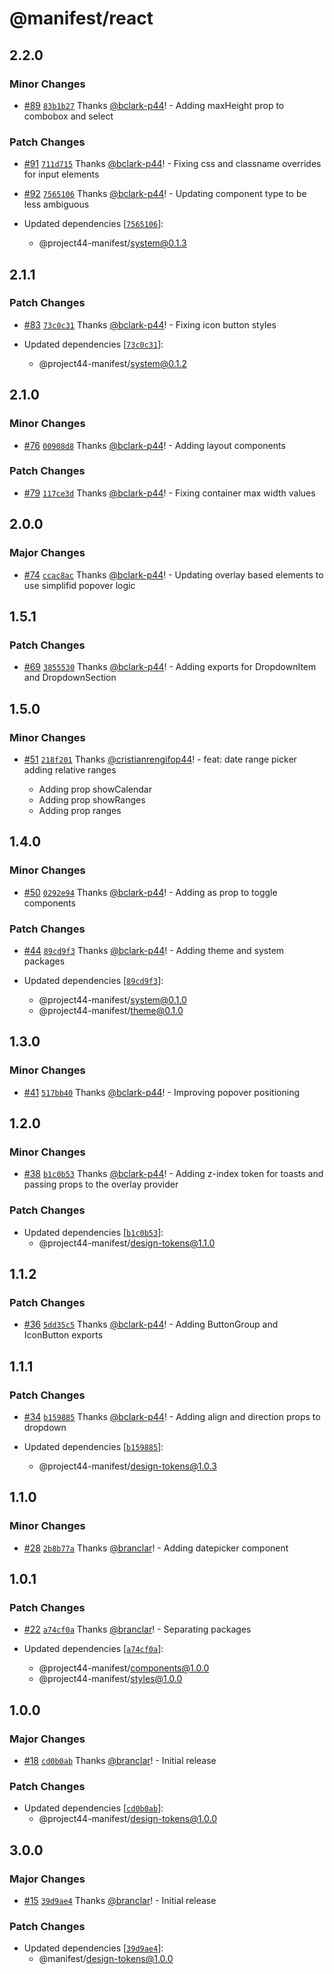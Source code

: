 # @manifest/react

## 2.2.0

### Minor Changes

- [#89](https://github.com/project44/manifest/pull/89) [`83b1b27`](https://github.com/project44/manifest/commit/83b1b279da06b975258aaecc2f928f8bbc0f1081) Thanks [@bclark-p44](https://github.com/bclark-p44)! - Adding maxHeight prop to combobox and select

### Patch Changes

- [#91](https://github.com/project44/manifest/pull/91) [`711d715`](https://github.com/project44/manifest/commit/711d715570a8392e0c58639f3d189a7c65876206) Thanks [@bclark-p44](https://github.com/bclark-p44)! - Fixing css and classname overrides for input elements

* [#92](https://github.com/project44/manifest/pull/92) [`7565106`](https://github.com/project44/manifest/commit/7565106cecece39317e4a66780b03aa01f9f70f7) Thanks [@bclark-p44](https://github.com/bclark-p44)! - Updating component type to be less ambiguous

* Updated dependencies [[`7565106`](https://github.com/project44/manifest/commit/7565106cecece39317e4a66780b03aa01f9f70f7)]:
  - @project44-manifest/system@0.1.3

## 2.1.1

### Patch Changes

- [#83](https://github.com/project44/manifest/pull/83) [`73c0c31`](https://github.com/project44/manifest/commit/73c0c3115e8c65183f118546422f3c53dc314aaa) Thanks [@bclark-p44](https://github.com/bclark-p44)! - Fixing icon button styles

- Updated dependencies [[`73c0c31`](https://github.com/project44/manifest/commit/73c0c3115e8c65183f118546422f3c53dc314aaa)]:
  - @project44-manifest/system@0.1.2

## 2.1.0

### Minor Changes

- [#76](https://github.com/project44/manifest/pull/76) [`00908d8`](https://github.com/project44/manifest/commit/00908d82d580a337be7290e2035c98d8ca0b71e8) Thanks [@bclark-p44](https://github.com/bclark-p44)! - Adding layout components

### Patch Changes

- [#79](https://github.com/project44/manifest/pull/79) [`117ce3d`](https://github.com/project44/manifest/commit/117ce3d775e0f41877e1da3a056647c7a48e8a90) Thanks [@bclark-p44](https://github.com/bclark-p44)! - Fixing container max width values

## 2.0.0

### Major Changes

- [#74](https://github.com/project44/manifest/pull/74) [`ccac8ac`](https://github.com/project44/manifest/commit/ccac8acbcde80a6c2a5b0da44ac8663ff0314e7e) Thanks [@bclark-p44](https://github.com/bclark-p44)! - Updating overlay based elements to use simplifid popover logic

## 1.5.1

### Patch Changes

- [#69](https://github.com/project44/manifest/pull/69) [`3855530`](https://github.com/project44/manifest/commit/3855530c77f35b61eaaed0dee078c454e6770643) Thanks [@bclark-p44](https://github.com/bclark-p44)! - Adding exports for DropdownItem and DropdownSection

## 1.5.0

### Minor Changes

- [#51](https://github.com/project44/manifest/pull/51) [`218f201`](https://github.com/project44/manifest/commit/218f201455a30967632827cdca0bab42dd2fcf9b) Thanks [@cristianrengifop44](https://github.com/cristianrengifop44)! - feat: date range picker adding relative ranges

  - Adding prop showCalendar
  - Adding prop showRanges
  - Adding prop ranges

## 1.4.0

### Minor Changes

- [#50](https://github.com/project44/manifest/pull/50) [`0292e94`](https://github.com/project44/manifest/commit/0292e9444a5530b31ec722ce9ba31c54030feae7) Thanks [@bclark-p44](https://github.com/bclark-p44)! - Adding as prop to toggle components

### Patch Changes

- [#44](https://github.com/project44/manifest/pull/44) [`89cd9f3`](https://github.com/project44/manifest/commit/89cd9f326a680ca63f1b30f12fed7600c6fdf005) Thanks [@bclark-p44](https://github.com/bclark-p44)! - Adding theme and system packages

- Updated dependencies [[`89cd9f3`](https://github.com/project44/manifest/commit/89cd9f326a680ca63f1b30f12fed7600c6fdf005)]:
  - @project44-manifest/system@0.1.0
  - @project44-manifest/theme@0.1.0

## 1.3.0

### Minor Changes

- [#41](https://github.com/project44/manifest/pull/41) [`517bb40`](https://github.com/project44/manifest/commit/517bb40bb076f459238d69b5baa33cff7874fb4b) Thanks [@bclark-p44](https://github.com/bclark-p44)! - Improving popover positioning

## 1.2.0

### Minor Changes

- [#38](https://github.com/project44/manifest/pull/38) [`b1c0b53`](https://github.com/project44/manifest/commit/b1c0b5308e0a3cf290cc5821573d0e5597cc4174) Thanks [@bclark-p44](https://github.com/bclark-p44)! - Adding z-index token for toasts and passing props to the overlay provider

### Patch Changes

- Updated dependencies [[`b1c0b53`](https://github.com/project44/manifest/commit/b1c0b5308e0a3cf290cc5821573d0e5597cc4174)]:
  - @project44-manifest/design-tokens@1.1.0

## 1.1.2

### Patch Changes

- [#36](https://github.com/project44/manifest/pull/36) [`5dd35c5`](https://github.com/project44/manifest/commit/5dd35c514996d623cca3d686a51a3672b8fb776b) Thanks [@bclark-p44](https://github.com/bclark-p44)! - Adding ButtonGroup and IconButton exports

## 1.1.1

### Patch Changes

- [#34](https://github.com/project44/manifest/pull/34) [`b159885`](https://github.com/project44/manifest/commit/b1598850c1f74990a32edc1856eccdaee7225807) Thanks [@bclark-p44](https://github.com/bclark-p44)! - Adding align and direction props to dropdown

- Updated dependencies [[`b159885`](https://github.com/project44/manifest/commit/b1598850c1f74990a32edc1856eccdaee7225807)]:
  - @project44-manifest/design-tokens@1.0.3

## 1.1.0

### Minor Changes

- [#28](https://github.com/project44/manifest/pull/28) [`2b8b77a`](https://github.com/project44/manifest/commit/2b8b77a35a6495940f9e066cc56e702b2e0e8e10) Thanks [@branclar](https://github.com/branclar)! - Adding datepicker component

## 1.0.1

### Patch Changes

- [#22](https://github.com/project44/manifest/pull/22) [`a74cf0a`](https://github.com/project44/manifest/commit/a74cf0af2a87ac3a65e328c932af0ea25fc0fae2) Thanks [@branclar](https://github.com/branclar)! - Separating packages

- Updated dependencies [[`a74cf0a`](https://github.com/project44/manifest/commit/a74cf0af2a87ac3a65e328c932af0ea25fc0fae2)]:
  - @project44-manifest/components@1.0.0
  - @project44-manifest/styles@1.0.0

## 1.0.0

### Major Changes

- [#18](https://github.com/project44/manifest/pull/18) [`cd0b0ab`](https://github.com/project44/manifest/commit/cd0b0ab4da43ba54ca7c398c061e1717a1389144) Thanks [@branclar](https://github.com/branclar)! - Initial release

### Patch Changes

- Updated dependencies [[`cd0b0ab`](https://github.com/project44/manifest/commit/cd0b0ab4da43ba54ca7c398c061e1717a1389144)]:
  - @project44-manifest/design-tokens@1.0.0

## 3.0.0

### Major Changes

- [#15](https://github.com/project44/manifest/pull/15) [`39d9ae4`](https://github.com/project44/manifest/commit/39d9ae46b4d0a7e8d2c2ad5a7e7ce66e8334f4fc) Thanks [@branclar](https://github.com/branclar)! - Initial release

### Patch Changes

- Updated dependencies [[`39d9ae4`](https://github.com/project44/manifest/commit/39d9ae46b4d0a7e8d2c2ad5a7e7ce66e8334f4fc)]:
  - @manifest/design-tokens@1.0.0

